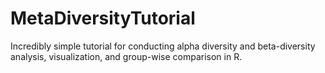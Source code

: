 # MetaDiversityTutorial
Incredibly simple tutorial for conducting alpha diversity and beta-diversity analysis, visualization, and group-wise comparison in R.
